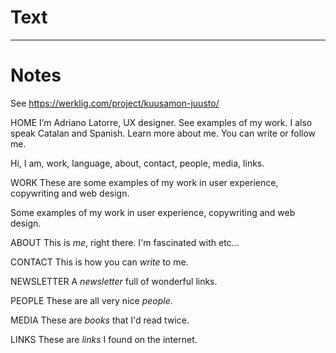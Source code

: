 
# Text



---

# Notes


See https://werklig.com/project/kuusamon-juusto/

HOME
I’m Adriano Latorre, UX designer. See examples of my work. I also speak Catalan and Spanish. Learn more about me. You can write or follow me.

Hi, I am, work, language, about, contact, people, media, links.


WORK
These are some examples of my work in user experience, copywriting and web design.

Some examples of my work in user experience, copywriting and web design.

ABOUT
This is _me_, right there. I'm fascinated with etc…

CONTACT
This is how you can _write_ to me.

NEWSLETTER
A _newsletter_ full of wonderful links.

PEOPLE
These are all very nice _people_.

MEDIA
These are _books_ that I'd read twice.

LINKS
These are _links_ I found on the internet.
